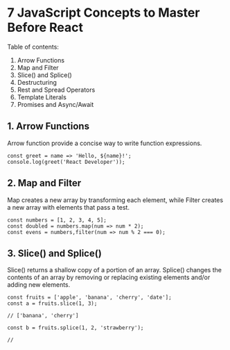 # 7 JavaScript Concepts to Master Before React 

Table of contents:
1. Arrow Functions
2. Map and Filter
3. Slice() and Splice()
4. Destructuring
5. Rest and Spread Operators
6. Template Literals
7. Promises and Async/Await

## 1. Arrow Functions 

Arrow function provide a concise way to write function expressions. 

```
const greet = name => 'Hello, ${name}!';
console.log(greet('React Developer'));
```

## 2. Map and Filter 

Map creates a new array by transforming each element, while Filter creates a new array with elements that pass a test.

```
const numbers = [1, 2, 3, 4, 5];
const doubled = numbers.map(num => num * 2);
const evens = numbers,filter(num => num % 2 === 0);
```

## 3. Slice() and Splice()

Slice() returns a shallow copy of a portion of an array. Splice() changes the contents of an array by removing or replacing existing elements and/or adding new elements.

```
const fruits = ['apple', 'banana', 'cherry', 'date'];
const a = fruits.slice(1, 3);

// ['banana', 'cherry']

const b = fruits.splice(1, 2, 'strawberry');

//

```



